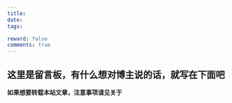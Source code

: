 ```yaml
---
title: 
date: 
tags: 

reward: false
comments: true
---
```


## <center>这里是留言板，有什么想对博主说的话，就写在下面吧</center>

**如果想要转载本站文章，注意事项请见关于**